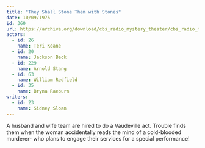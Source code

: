 ```yaml
---
title: "They Shall Stone Them with Stones"
date: 10/09/1975
id: 360
url: https://archive.org/download/cbs_radio_mystery_theater/cbs_radio_mystery_theater-0351-0400.zip/cbs_radio_mystery_theater-0351-0400%2Fcbsrmt_0360_they_shall_stone_them_with_stones.mp3
actors:  
  - id: 26
    name: Teri Keane  
  - id: 20
    name: Jackson Beck  
  - id: 229
    name: Arnold Stang  
  - id: 63
    name: William Redfield  
  - id: 35
    name: Bryna Raeburn
writers:  
  - id: 23
    name: Sidney Sloan
---
```

A husband and wife team are hired to do a Vaudeville act. Trouble finds them when the woman accidentally reads the mind of a cold-blooded murderer- who plans to engage their services for a special performance!